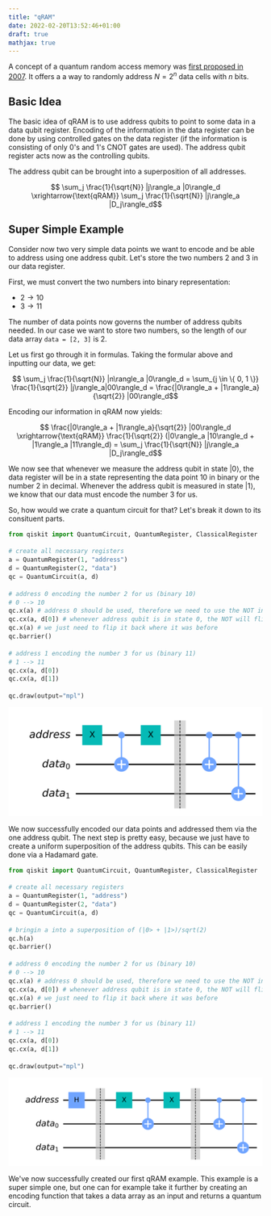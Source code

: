 ```yaml
---
title: "qRAM"
date: 2022-02-20T13:52:46+01:00
draft: true
mathjax: true
---
```


A concept of a quantum random access memory was [first proposed in 2007](https://arxiv.org/pdf/0708.1879.pdf). It offers a a way to randomly address $N=2^n$ data cells with $n$ bits.

## Basic Idea

The basic idea of qRAM is to use address qubits to point to some data in a data qubit register. Encoding of the information in the data register can be done by using controlled gates on the data register (if the information is consisting of only 0's and 1's CNOT gates are used). The address qubit register acts now as the controlling qubits.

The address qubit can be brought into a superposition of all addresses.

$$ \sum_j \frac{1}{\sqrt{N}} |j\rangle_a |0\rangle_d \xrightarrow{\text{qRAM}} \sum_j \frac{1}{\sqrt{N}} |j\rangle_a |D_j\rangle_d$$

## Super Simple Example

Consider now two very simple data points we want to encode and be able to address using one address qubit. Let's store the two numbers 2 and 3 in our data register.

First, we must convert the two numbers into binary representation:

- $2 \rightarrow 10$
- $3 \rightarrow 11$

The number of data points now governs the number of address qubits needed. In our case we want to store two numbers, so the length of our data array `data = [2, 3]` is 2.

Let us first go through it in formulas. Taking the formular above and inputting our data, we get:

$$  \sum_j \frac{1}{\sqrt{N}} |n\rangle_a |0\rangle_d = \sum_{j \in \{ 0, 1 \}} \frac{1}{\sqrt{2}} |j\rangle_a|00\rangle_d = \frac{|0\rangle_a + |1\rangle_a}{\sqrt{2}} |00\rangle_d$$

Encoding our information in qRAM now yields:

$$ \frac{|0\rangle_a + |1\rangle_a}{\sqrt{2}} |00\rangle_d \xrightarrow{\text{qRAM}} \frac{1}{\sqrt{2}} (|0\rangle_a |10\rangle_d + |1\rangle_a |11\rangle_d) = \sum_j \frac{1}{\sqrt{N}} |j\rangle_a |D_j\rangle_d$$

We now see that whenever we measure the address qubit in state $|0\rangle$, the data register will be in a state representing the data point 10 in binary or the number 2 in decimal. Whenever the address qubit is measured in state $|1\rangle$, we know that our data must encode the number 3 for us.

So, how would we crate a quantum circuit for that? Let's break it down to its consituent parts.

```python
from qiskit import QuantumCircuit, QuantumRegister, ClassicalRegister

# create all necessary registers
a = QuantumRegister(1, "address")
d = QuantumRegister(2, "data")
qc = QuantumCircuit(a, d)

# address 0 encoding the number 2 for us (binary 10)
# 0 --> 10
qc.x(a) # address 0 should be used, therefore we need to use the NOT in order to have an effect when using the CNOT gate
qc.cx(a, d[0]) # whenever address qubit is in state 0, the NOT will flip it to 1 and this will trigger the CNOT to encode 10 for us (data0 = 1, data1 = 0)
qc.x(a) # we just need to flip it back where it was before
qc.barrier()

# address 1 encoding the number 3 for us (binary 11)
# 1 --> 11
qc.cx(a, d[0])
qc.cx(a, d[1])

qc.draw(output="mpl")
```

![encoding of the data to the qRAM, this is almost the whole circuit for this qRAM example](/img/qram/qram-1.svg)

We now successfully encoded our data points and addressed them via the one address qubit. The next step is pretty easy, because we just have to create a uniform superposition of the address qubits. This can be easily done via a Hadamard gate.

```python
from qiskit import QuantumCircuit, QuantumRegister, ClassicalRegister

# create all necessary registers
a = QuantumRegister(1, "address")
d = QuantumRegister(2, "data")
qc = QuantumCircuit(a, d)

# bringin a into a superposition of (|0> + |1>)/sqrt(2)
qc.h(a)
qc.barrier()

# address 0 encoding the number 2 for us (binary 10)
# 0 --> 10
qc.x(a) # address 0 should be used, therefore we need to use the NOT in order to have an effect when using the CNOT gate
qc.cx(a, d[0]) # whenever address qubit is in state 0, the NOT will flip it to 1 and this will trigger the CNOT to encode 10 for us (data0 = 1, data1 = 0)
qc.x(a) # we just need to flip it back where it was before
qc.barrier()

# address 1 encoding the number 3 for us (binary 11)
# 1 --> 11
qc.cx(a, d[0])
qc.cx(a, d[1])

qc.draw(output="mpl")
```

![whole qRAM super simple example circuit](/img/qram/qram-2.svg)

We've now successfully created our first qRAM example. This example is a super simple one, but one can for example take it further by creating an encoding function that takes a data array as an input and returns a quantum circuit.
